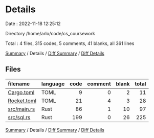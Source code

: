 # Details

Date : 2022-11-18 12:25:12

Directory /home/arlo/code/cs_coursework

Total : 4 files,  315 codes, 5 comments, 41 blanks, all 361 lines

[Summary](results.md) / Details / [Diff Summary](diff.md) / [Diff Details](diff-details.md)

## Files
| filename | language | code | comment | blank | total |
| :--- | :--- | ---: | ---: | ---: | ---: |
| [Cargo.toml](/Cargo.toml) | TOML | 9 | 0 | 2 | 11 |
| [Rocket.toml](/Rocket.toml) | TOML | 21 | 4 | 3 | 28 |
| [src/main.rs](/src/main.rs) | Rust | 86 | 1 | 10 | 97 |
| [src/sql.rs](/src/sql.rs) | Rust | 199 | 0 | 26 | 225 |

[Summary](results.md) / Details / [Diff Summary](diff.md) / [Diff Details](diff-details.md)
